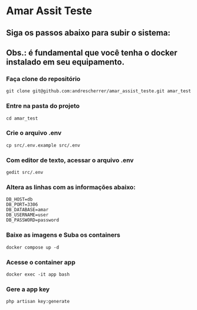 # Amar Assit Teste

## Siga os passos abaixo para subir o sistema:
## Obs.: é fundamental que você tenha o docker instalado em seu equipamento.


### Faça clone do repositório
```
git clone git@github.com:andrescherrer/amar_assist_teste.git amar_test
```

### Entre na pasta do projeto
```
cd amar_test
```

### Crie o arquivo .env
```
cp src/.env.example src/.env 
```

### Com editor de texto, acessar o arquivo .env
```
gedit src/.env
```

### Altera as linhas com as informações abaixo:
```
DB_HOST=db
DB_PORT=3306
DB_DATABASE=amar
DB_USERNAME=user
DB_PASSWORD=password
```

### Baixe as imagens e Suba os containers
```
docker compose up -d
```

### Acesse o container app
```
docker exec -it app bash
```

### Gere a app key
```
php artisan key:generate 
```

